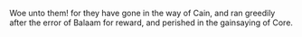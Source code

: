 Woe unto them! for they have gone in the way of Cain, and ran greedily after the error of Balaam for reward, and perished in the gainsaying of Core.
